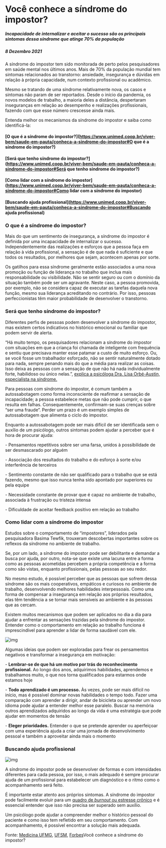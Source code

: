 # Você conhece a síndrome do impostor?

##### Incapacidade de internalizar e aceitar o sucesso são os principais sintomas dessa síndrome que atinge 70% da população

##### 8 Dezembro 2021

A síndrome do impostor tem sido monitorada de perto pelos pesquisadores em saúde mental nos últimos anos. Mais de 70% da população mundial tem sintomas relacionados ao transtorno: ansiedade, insegurança e dúvidas em relação à própria capacidade, num contexto profissional ou acadêmico.

Mesmo se tratando de uma síndrome relativamente nova, os casos e sintomas não param de ser reportados. Desde o início da pandemia, os novos modelos de trabalho, a maioria deles a distância, despertaram inseguranças em relação ao desempenho e realizações profissionais, fazendo com que esse número crescesse ainda mais.

Entenda melhor os mecanismos da síndrome do impostor e saiba como identificá-la:

#### [**O que é a síndrome do impostor?**](https://www.unimed.coop.br/viver-bem/saude-em-pauta/conheca-a-sindrome-do-impostor#O que é a síndrome do impostor?)

#### [**Será que tenho síndrome do impostor?**](https://www.unimed.coop.br/viver-bem/saude-em-pauta/conheca-a-sindrome-do-impostor#Será que tenho síndrome do impostor?)

#### [**Como lidar com a síndrome do impostor**](https://www.unimed.coop.br/viver-bem/saude-em-pauta/conheca-a-sindrome-do-impostor#Como lidar com a síndrome do impostor)

#### [**Buscando ajuda profissional**](https://www.unimed.coop.br/viver-bem/saude-em-pauta/conheca-a-sindrome-do-impostor#Buscando ajuda profissional)
 
### **O que é a síndrome do impostor?**

Mais do que um sentimento de insegurança, a síndrome do impostor é definida por uma incapacidade de internalizar o sucesso. Independentemente das realizações e esforços que a pessoa faça em relação à vida profissional, a sensação é de que nada é suficiente e que todos os resultados, por melhores que sejam, acontecem apenas por sorte.

Os gatilhos para essa síndrome geralmente estão associados a uma nova promoção ou função de liderança no trabalho que inclua mais responsabilidade ou visibilidade. Não se sentir seguro ou com o domínio da situação também pode ser um agravante. Neste caso, a pessoa promovida, por exemplo, não se considera capaz de executar as tarefas daquela nova função, mesmo sua liderança acreditando no contrário. Por isso, pessoas perfeccionistas têm maior probabilidade de desenvolver o transtorno.

### **Será que tenho síndrome do impostor?**

Diferentes perfis de pessoas podem desenvolver a síndrome do impostor, mas existem certos indicativos no histórico emocional ou familiar que podem servir de alerta.

“Há muito tempo, os pesquisadores relacionam a síndrome do impostor com situações em que a criança foi chamada de inteligente com frequência e sentiu que precisava manter esse patamar a custo de muito esforço. Ou, se você fosse um trabalhador esforçado, não se sentir naturalmente dotado para nada, sempre penando mais do que a média para realizar as coisas. Isso deixa as pessoas com a sensação de que não há nada individualmente forte, habilidoso ou único nelas.”, [explica a psicóloga Dra. Lisa ](https://forbes.com.br/carreira/2021/04/como-vencer-a-sindrome-do-impostor-de-acordo-com-a-psicologia/)[Orbé-Austin,](https://forbes.com.br/carreira/2021/04/como-vencer-a-sindrome-do-impostor-de-acordo-com-a-psicologia/)[ especialista na síndrome.](https://forbes.com.br/carreira/2021/04/como-vencer-a-sindrome-do-impostor-de-acordo-com-a-psicologia/)

Para pessoas com síndrome do impostor, é comum também a autossabotagem como forma inconsciente de reafirmar a sensação de incapacidade; a pessoa estabelece metas que não pode cumprir, o que resulta em falhas. Consequentemente, confirmam-se suas crenças sobre “ser uma fraude”. Perder um prazo é um exemplo simples de autossabotagem que alimenta o ciclo do impostor.

Enquanto a autossabotagem pode ser mais difícil de ser identificada sem o auxílio de um psicólogo, outros sintomas podem ajudar a perceber que é hora de procurar ajuda:

\- Pensamentos repetitivos sobre ser uma farsa, unidos à possibilidade de ser desmascarado por alguém

\- Associação dos resultados do trabalho e do esforço à sorte e/ou interferência de terceiros

\- Sentimento constante de não ser qualificado para o trabalho que se está fazendo, mesmo que isso nunca tenha sido apontado por superiores ou pela equipe

\- Necessidade constante de provar que é capaz no ambiente de trabalho, associada à frustração ou tristeza intensa

\- Dificuldade de aceitar feedback positivo em relação ao trabalho

### **Como lidar com a síndrome do impostor**

Estudos sobre o comportamento de “impostores”, liderados pela pesquisadora Basima Tewfik, trouxeram descobertas importantes sobre os reflexos da síndrome no ambiente de trabalho.

Se, por um lado, a síndrome do impostor pode ser debilitante e demandar a busca por ajuda, por outro, nota-se que existe uma lacuna entre a forma como as pessoas acometidas percebem a própria competência e a forma como são vistas, enquanto profissionais, pelas pessoas ao seu redor.

No mesmo estudo, é possível perceber que as pessoas que sofrem dessa síndrome são os mais cooperativos, empáticos e curiosos no ambiente de trabalho, desenvolvendo melhores habilidades interpessoais. Como uma forma de compensar a insegurança em relação aos próprios resultados, elas têm tendência a se tornar mais sensíveis ao ambiente e às pessoas que as cercam.

Existem muitos mecanismos que podem ser aplicados no dia a dia para ajudar a enfrentar as sensações trazidas pela síndrome do impostor. Entender como o comportamento em relação ao trabalho funciona é imprescindível para aprender a lidar de forma saudável com ele.

![img](https://www.unimed.coop.br/documents/20182/15933897/mulher-confiante-no-trabalho.jpg/9ac653f3-d716-40bc-a535-5b080311365a?t=1638987999360)

Algumas ideias que podem ser exploradas para frear os pensamentos negativos e transformar a insegurança em motivação:

\-  **Lembrar-se de que há um motivo por trás do reconhecimento profissional.** Ao longo dos anos, adquirimos habilidades, aprendemos e trabalhamos muito, o que nos torna qualificados para estarmos onde estamos hoje

\- **Todo aprendizado é um processo.** Às vezes, pode ser mais difícil no início, mas é possível dominar novas habilidades o tempo todo. Fazer uma comparação com aprender a dirigir, andar de bicicleta ou aprender um novo idioma pode ajudar a entender melhor esse paralelo. Buscar na memória outros aprendizados adquiridos ao longo da vida é uma estratégia que pode ajudar em momentos de tensão

\- **Eleger prioridades.** Entender o que se pretende aprender ou aperfeiçoar com uma experiência ajuda a criar uma jornada de desenvolvimento pessoal e também a aproveitar ainda mais o momento

### **Buscando ajuda profissional**

![img](https://www.unimed.coop.br/documents/20182/15933897/mulher-de-costas-na-consulta-com-a-psicologa.jpg/a9284b8f-3c26-4101-978e-3258f929a0ad?t=1638988019955)

A síndrome do impostor pode se desenvolver de formas e com intensidades diferentes para cada pessoa, por isso, o mais adequado é sempre procurar ajuda de um profissional para estabelecer um diagnóstico e o ritmo como o acompanhamento será feito.

É importante estar atento aos próprios sintomas. A síndrome do impostor pode facilmente evoluir para um [quadro de ](https://www.unimed.coop.br/viver-bem/saude-em-pauta/sindrome-de-burnout-e-fadiga-pandemica-como-evitar-)[*burnout* ](https://www.unimed.coop.br/viver-bem/saude-em-pauta/sindrome-de-burnout-e-fadiga-pandemica-como-evitar-)[ou estresse crônico](https://www.unimed.coop.br/viver-bem/saude-em-pauta/sindrome-de-burnout-e-fadiga-pandemica-como-evitar-) e é essencial entender que isso não precisa ser superado sem auxílio.

Um psicólogo pode ajudar a compreender melhor o histórico pessoal do paciente e como isso tem refletido em seu comportamento. Com acompanhamento, é possível encontrar a solução mais adequada.

Fonte: [Medicina UFMG](https://www.medicina.ufmg.br/sera-que-sou-uma-fraude-conheca-a-sindrome-do-impostor/), [UFSM](https://www.ufsm.br/pet/sistemas-de-informacao/2021/07/01/sindrome-do-impostor-ja-ouviu-falar/), [Forbes](https://forbes.com.br/carreira/2021/04/como-vencer-a-sindrome-do-impostor-de-acordo-com-a-psicologia/)Você conhece a síndrome do impostor?
